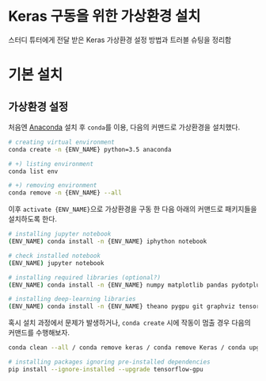# Keras 구동을 위한 가상환경 설치

스터디 튜터에게 전달 받은 Keras 가상환경 설정 방법과 트러블 슈팅을 정리함

# 기본 설치

## 가상환경 설정

처음엔 [Anaconda](https://repo.continuum.io/archive/) 설치 후 `conda`를 이용, 다음의 커맨드로 가상환경을 설치했다.

``` sh
# creating virtual environment
conda create -n {ENV_NAME} python=3.5 anaconda

# +) listing environment
conda list env

# +) removing environment
conda remove -n {ENV_NAME} --all
```

이후 `activate {ENV_NAME}`으로 가상환경을 구동 한 다음 아래의 커맨드로 패키지들을 설치하도록 한다.

``` sh
# installing jupyter notebook
(ENV_NAME) conda install -n {ENV_NAME} iphython notebook

# check installed notebook
(ENV_NAME) jupyter notebook

# installing required libraries (optional?)
(ENV_NAME) conda install -n {ENV_NAME} numpy matplotlib pandas pydotplus h5py scikit-learn scipy mkl-service libpython m2w64-toolchain

# installing deep-learning libraries
(ENV_NAME) conda install -n {ENV_NAME} theano pygpu git graphviz tensorflow-gpu
```

혹시 설치 과정에서 문제가 발생하거나, `conda create` 시에 작동이 멈출 경우 다음의 커맨드를 수행해보자.

``` sh
conda clean --all / conda remove keras / conda remove Keras / conda upgrade --all

# installing packages ignoring pre-installed dependencies
pip install --ignore-installed --upgrade tensorflow-gpu
```
